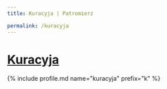 ```yaml
---
title: Kuracyja | Patromierz

permalink: /kuracyja
---
```


# [Kuracyja](https://patronite.pl/kuracyja)

{% include profile.md name="kuracyja" prefix="k" %}
